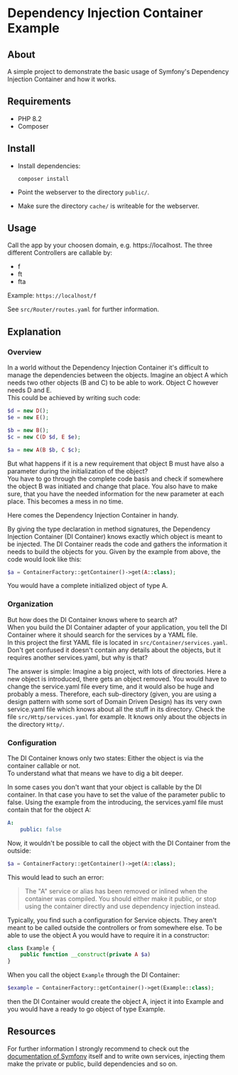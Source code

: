 # Dependency Injection Container Example

## About
A simple project to demonstrate the basic usage of Symfony's Dependency Injection Container and how it works.

## Requirements
- PHP 8.2
- Composer

## Install
- Install dependencies:
  ```
  composer install
  ```

- Point the webserver to the directory `public/`.
- Make sure the directory `cache/` is writeable for the webserver.

## Usage
Call the app by your choosen domain, e.g. https://localhost.
The three different Controllers are callable by:
- f
- ft
- fta
 
Example: `https://localhost/f`

See `src/Router/routes.yaml` for further information.

## Explanation
### Overview
In a world without the Dependency Injection Container it's difficult to manage the dependencies between the objects.
Imagine an object A which needs two other objects (B and C) to be able to work. Object C however needs D and E.  
This could be achieved by writing such code:
```php
$d = new D();
$e = new E();

$b = new B();
$c = new C(D $d, E $e);

$a = new A(B $b, C $c);
```
But what happens if it is a new requirement that object B must have also a parameter during the initialization of the object?  
You have to go through the complete code basis and check if somewhere the object B was initiated and change that place. 
You also have to make sure,
that you have the needed information for the new parameter at each place. This becomes a mess in no time.  
  
Here comes the Dependency Injection Container in handy.
  
By giving the type declaration in method signatures, the Dependency Injection Container (DI Container) knows exactly 
which object is meant to be injected.
The DI Container reads the code and gathers the information it needs to build the objects for you. Given by the example 
from above, the code would look like this:
```php
$a = ContainerFactory::getContainer()->get(A::class);
```
You would have a complete initialized object of type A. 

### Organization
But how does the DI Container knows where to search at?  
When you build the DI Container adapter of your application, you tell the DI Container where it should search for the services by a YAML file.  
In this project the first YAML file is located in `src/Container/services.yaml`. Don't get confused it doesn't contain
any details about the objects, but it requires another services.yaml, but why is that?  
  
The answer is simple: Imagine a big project, with lots of directories. Here a new object is introduced, there gets an 
object removed. You would have to change the service.yaml file every time, and it would also be huge and probably a mess.
Therefore, each sub-directory (given, you are using a design pattern with some sort of Domain Driven Design) has its very 
own service.yaml file which knows about all the stuff in its directory. Check the file `src/Http/services.yaml` for example. 
It knows only about the objects in the directory `Http/`.

### Configuration
The DI Container knows only two states: Either the object is via the container callable or not.  
To understand what that means we have to dig a bit deeper.   

In some cases you don't want that your object is callable by the DI container. In that case
you have to set the value of the parameter public to false. Using the example from the introducing, the services.yaml file must contain that for
the object A:
```yaml
A:
    public: false
```
Now, it wouldn't be possible to call the object with the DI Container from the outside:
```php
$a = ContainerFactory::getContainer()->get(A::class);
```
This would lead to such an error: 
> The "A" service or alias has been removed or inlined when the container was compiled. You should either make it public, or stop using the container directly and use dependency injection instead.
 
Typically, you find such a configuration for Service objects. They aren't meant to be called outside the 
controllers or from somewhere else. To be able to use the object A you would have to require it in a constructor:
```php
class Example {
    public function __construct(private A $a)
}
```
When you call the object `Example` through the DI Container:
```php
$example = ContainerFactory::getContainer()->get(Example::class);
```
then the DI Container would create the object A, inject it into Example and you would have a ready to go
object of type Example.

## Resources
For further information I strongly recommend to check out the [documentation of Symfony](https://symfony.com/doc/current/service_container.html) itself and to write own services, injecting them make the private or public, build dependencies and so on.
